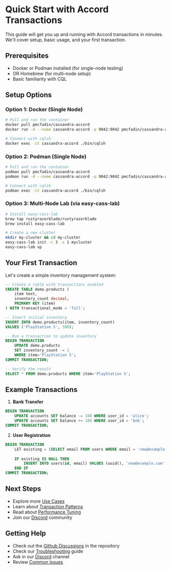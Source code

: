 # Quick Start with Accord Transactions

This guide will get you up and running with Accord transactions in minutes. We'll cover setup, basic usage, and your first transaction.

## Prerequisites

- Docker or Podman installed (for single-node testing)
- OR Homebrew (for multi-node setup)
- Basic familiarity with CQL

## Setup Options

### Option 1: Docker (Single Node)
```bash
# Pull and run the container
docker pull pmcfadin/cassandra-accord
docker run -d --name cassandra-accord -p 9042:9042 pmcfadin/cassandra-accord

# Connect with cqlsh
docker exec -it cassandra-accord ./bin/cqlsh
```

### Option 2: Podman (Single Node)
```bash
# Pull and run the container
podman pull pmcfadin/cassandra-accord
podman run -d --name cassandra-accord -p 9042:9042 pmcfadin/cassandra-accord

# Connect with cqlsh
podman exec -it cassandra-accord ./bin/cqlsh
```

### Option 3: Multi-Node Lab (via easy-cass-lab)
```bash
# Install easy-cass-lab
brew tap rustyrazorblade/rustyrazorblade
brew install easy-cass-lab

# Create a new cluster
mkdir my-cluster && cd my-cluster
easy-cass-lab init -c 3 -s 1 mycluster
easy-cass-lab up
```

## Your First Transaction

Let's create a simple inventory management system:

```sql
-- Create a table with transactions enabled
CREATE TABLE demo.products (
    item text,
    inventory_count decimal,
    PRIMARY KEY (item)
) WITH transactional_mode = 'full';

-- Insert initial inventory
INSERT INTO demo.products(item, inventory_count) 
VALUES ('PlayStation 5', 100);

-- Run a transaction to update inventory
BEGIN TRANSACTION
    UPDATE demo.products 
    SET inventory_count -= 1 
    WHERE item='PlayStation 5';
COMMIT TRANSACTION;

-- Verify the result
SELECT * FROM demo.products WHERE item='PlayStation 5';
```

## Example Transactions

1. **Bank Transfer**
```sql
BEGIN TRANSACTION
    UPDATE accounts SET balance -= 100 WHERE user_id = 'alice';
    UPDATE accounts SET balance += 100 WHERE user_id = 'bob';
COMMIT TRANSACTION;
```

2. **User Registration**
```sql
BEGIN TRANSACTION
    LET existing = (SELECT email FROM users WHERE email = 'new@example.com');
    
    IF existing IS NULL THEN
        INSERT INTO users(id, email) VALUES (uuid(), 'new@example.com');
    END IF
COMMIT TRANSACTION;
```

## Next Steps

- Explore more [Use Cases](use-cases.md)
- Learn about [Transaction Patterns](patterns.md)
- Read about [Performance Tuning](performance.md)
- Join our [Discord](https://discord.gg/GrRCajJqmQ) community

## Getting Help
- Check out the [Github Discussions](https://github.com/pmcfadin/awesome-accord/) in the repository
- Check our [Troubleshooting](troubleshooting.md) guide
- Ask in our [Discord](https://discord.gg/GrRCajJqmQ) channel
- Review [Common Issues](troubleshooting.md#common-issues)